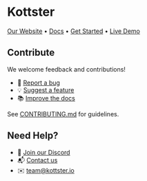 # Kottster

[Our Website](https://kottster.app) • [Docs](https://kottster.app/docs/) • [Get Started](https://kottster.app/docs/) • [Live Demo](https://demo.kottster.app)

## Contribute

We welcome feedback and contributions!

- 🐛 [Report a bug](https://github.com/kottster/kottster/issues/new?template=bug_report.md)
- 💡 [Suggest a feature](https://github.com/kottster/kottster/issues/new?template=feature_request.md)
- 📚 [Improve the docs](https://github.com/kottster/kottster/issues/new?template=docs_improvement.md)

See [CONTRIBUTING.md](https://github.com/kottster/kottster/blob/main/CONTRIBUTING.md) for guidelines.

## Need Help?

- 💬 [Join our Discord](https://discord.com/invite/Qce9uUqK98)
- 📬 [Contact us](https://kottster.app/contact-us)
- ✉️ [team@kottster.io](mailto:team@kottster.io)
